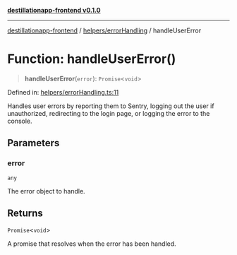 [**destillationapp-frontend v0.1.0**](../../../README.md)

***

[destillationapp-frontend](../../../modules.md) / [helpers/errorHandling](../README.md) / handleUserError

# Function: handleUserError()

> **handleUserError**(`error`): `Promise`\<`void`\>

Defined in: [helpers/errorHandling.ts:11](https://github.com/DestillApp/main/blob/be94b1d93681946bd573e84cd8381ba32cee62b9/frontend/src/helpers/errorHandling.ts#L11)

Handles user errors by reporting them to Sentry, logging out the user if unauthorized,
redirecting to the login page, or logging the error to the console.

## Parameters

### error

`any`

The error object to handle.

## Returns

`Promise`\<`void`\>

A promise that resolves when the error has been handled.
